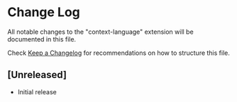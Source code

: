 # Change Log

All notable changes to the "context-language" extension will be documented in this file.

Check [Keep a Changelog](http://keepachangelog.com/) for recommendations on how to structure this file.

## [Unreleased]

- Initial release